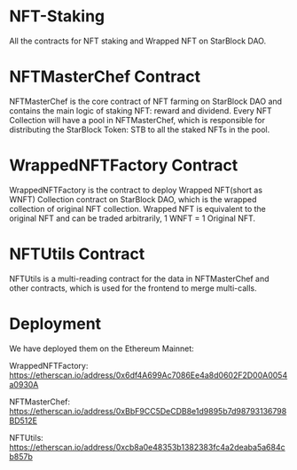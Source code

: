 # NFT-Staking

All the contracts for NFT staking and Wrapped NFT on StarBlock DAO.

# NFTMasterChef Contract
NFTMasterChef is the core contract of NFT farming on StarBlock DAO and contains the main logic of staking NFT: reward and dividend. Every NFT Collection will have a pool in NFTMasterChef, which is responsible for distributing the StarBlock Token: STB to all the staked NFTs in the pool.

# WrappedNFTFactory Contract
WrappedNFTFactory is the contract to deploy Wrapped NFT(short as WNFT) Collection contract on StarBlock DAO, which is the wrapped collection of original NFT collection. Wrapped NFT is equivalent to the original NFT and can be traded arbitrarily, 1 WNFT = 1 Original NFT.

# NFTUtils Contract
NFTUtils is a multi-reading contract for the data in NFTMasterChef and other contracts, which is used for the frontend to merge multi-calls.

# Deployment

We have deployed them on the Ethereum Mainnet: 

WrappedNFTFactory: https://etherscan.io/address/0x6df4A699Ac7086Ee4a8d0602F2D00A0054a0930A

NFTMasterChef: https://etherscan.io/address/0xBbF9CC5DeCDB8e1d9895b7d98793136798BD512E

NFTUtils: https://etherscan.io/address/0xcb8a0e48353b1382383fc4a2deaba5a684cb857b

